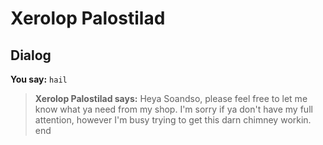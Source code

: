 # Xerolop Palostilad


## Dialog

**You say:** `hail`



>**Xerolop Palostilad says:** Heya Soandso, please feel free to let me know what ya need from my shop. I'm sorry if ya don't have my full attention, however I'm busy trying to get this darn chimney workin.
end
